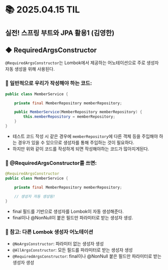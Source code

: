 # 📚 2025.04.15 TIL
## 실전! 스프링 부트와 JPA 활용1 (김영한)
##  ◆ RequiredArgsConstructor
```@RequiredArgsConstructor```는 Lombok에서 제공하는 어노테이션으로
주로 생성자 자동 생성을 위해 사용된다.

### 📌 일반적으로 우리가 작성해야 하는 코드:
```java
public class MemberService {

    private final MemberRepository memberRepository;

    public MemberService(MemberRepository memberRepository) {
        this.memberRepository = memberRepository;
    }
}
```
- 테스트 코드 작성 시 같은 경우에 ```memberRepository```에 다른 객체 등을
주입해야 하는 경우가 있을 수 있으므로 생성자를 통해 주입하는 것이 필요하다.
- 하지만 위와 같이 코드를 작성하게 되면 작성해야하는 코드가 많아지게된다.

### 📌 @RequiredArgsConstructor를 쓰면:
```java
@RequiredArgsConstructor
public class MemberService {

    private final MemberRepository memberRepository;

    // 생성자 자동 생성됨!
}
```
- final 필드를 기반으로 생성자를 Lombok이 자동 생성해준다.
- final이나 @NonNull이 붙은 필드만 파라미터로 받는 생성자 생성.

### 📒 참고: 다른 Lombok 생성자 어노테이션
- ```@NoArgsConstructor```: 파라미터 없는 생성자 생성
- ```@AllArgsConstructor```: 모든 필드를 파라미터로 받는 생성자 생성
- ```@RequiredArgsConstructor```: final이나 @NonNull 붙은 필드만 파라미터로 받는 생성자 생성

